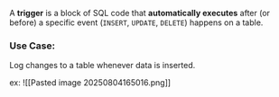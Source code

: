 A **trigger** is a block of SQL code that **automatically executes** after (or before) a specific event (`INSERT`, `UPDATE`, `DELETE`) happens on a table.
### **Use Case**:
Log changes to a table whenever data is inserted.

ex:
![[Pasted image 20250804165016.png]]